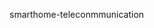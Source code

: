 smarthome-teleconmmunication
<!---
Digitalisationtransformers/Digitalisationtransformers is a ✨ special ✨ repository because its `README.md` (this file) appears on your GitHub profile.
You can click the Preview link to take a look at your changes.
--->
